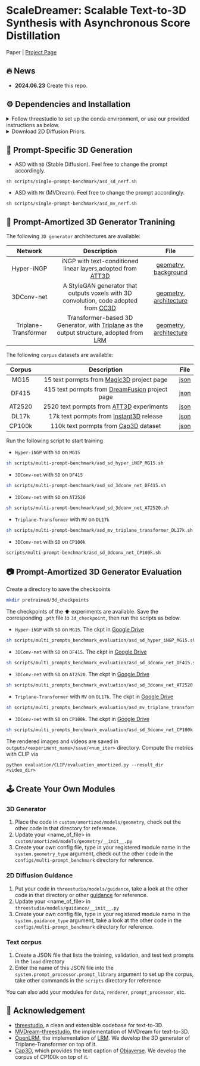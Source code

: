 # ScaleDreamer: Scalable Text-to-3D Synthesis with Asynchronous Score Distillation

Paper | [Project Page](https://sites.google.com/view/scaledreamer-release/)

## 🔥 News

- **2024.06.23** Create this repo.

## ⚙️ Dependencies and Installation

<details>
<summary> Follow threestudio to set up the conda environment, or use our provided instructions as below. </summary>
 
- Create a virtual environment:

```sh
conda create -n scaledreamer python=3.10
conda activate scaledreamer
```
- Install PyTorch
```sh
# Prefer using the latest version of CUDA and PyTorch 
conda install pytorch==2.2.0 torchvision==0.17.0 torchaudio==2.2.0 pytorch-cuda=12.1 -c pytorch -c nvidia
```
- (Optional, Recommended) Install [xFormers](https://github.com/facebookresearch/xformers) for attention acceleration.
```sh
conda install xformers -c xformers
```
- (Optional, Recommended) Install ninja to speed up the compilation of CUDA extensions:

```sh
pip install ninja
```

- Install major dependencies:

```sh
pip install -r requirements.txt
```
- Install [iNGP](https://github.com/NVlabs/instant-ngp) and [NerfAcc](https://github.com/nerfstudio-project/nerfacc):

```sh
export PATH="/usr/local/cuda/bin:$PATH"
export LD_LIBRARY_PATH="/usr/local/cuda/lib64:$LD_LIBRARY_PATH"
pip install git+https://github.com/NVlabs/tiny-cuda-nn/#subdirectory=bindings/torch
pip install git+https://github.com/NVlabs/nvdiffrast.git
```
If you encounter errors while installing iNGP, it is recommended to check your gcc version. Follow these instructions to change the gcc version within your conda environment. Then return to the repository directory to install iNGP and NerfAcc ⬆️ again.
 ```sh
conda install -c conda-forge gxx=9.5.0
cd  $CONDA_PREFIX/lib
ln -s  /usr/lib/x86_64-linux-gnu/libcuda.so ./
cd <your repo directory>
```
</details>

<details>
<summary> Download 2D Diffusion Priors. </summary>
 
- Save [SD-v2.1-base](https://huggingface.co/stabilityai/stable-diffusion-2-1-base) and [MVDream](https://mv-dream.github.io/) to the local directory `pretrained`.
 
```
python scripts/download_pretrained_models.py
```
</details>

## 🌈 Prompt-Specific 3D Generation

- ASD with `SD` (Stable Diffusion). Feel free to change the prompt accordingly.
```
sh scripts/single-prompt-benchmark/asd_sd_nerf.sh
```

- ASD with `MV` (MVDream). Feel free to change the prompt accordingly.
```
sh scripts/single-prompt-benchmark/asd_mv_nerf.sh
```

## 🚀 Prompt-Amortized 3D Generator Tranining

The following `3D generator` architectures are available: 

| Network | Description | File |
| :-: | :-: | :-: |
| Hyper-iNGP | iNGP with text-conditioned linear layers,adopted from [ATT3D](https://research.nvidia.com/labs/toronto-ai/ATT3D/) | [geometry](https://github.com/theEricMa/ScaleDreamer/blob/main/custom/amortized/models/geometry/hyper_iNGP.py), [background](https://github.com/theEricMa/ScaleDreamer/blob/main/custom/amortized/extern/triplane_transformer_modules.py)
| 3DConv-net | A StyleGAN generator that outputs voxels with 3D convolution, code adopted from [CC3D](https://github.com/sherwinbahmani/cc3d/blob/master/training/networks_3d.py) | [geometry](https://github.com/theEricMa/ScaleDreamer/blob/main/custom/amortized/models/geometry/stylegan_3dconv_net.py), [architecture](https://github.com/theEricMa/ScaleDreamer/blob/main/custom/amortized/extern/stylegan_3dconv_modules.py)
| Triplane-Transformer | Transformer-based 3D Generator, with [Triplane](https://github.com/NVlabs/eg3d) as the output structure, adopted from [LRM](https://yiconghong.me/LRM/) | [geometry](https://github.com/theEricMa/ScaleDreamer/blob/main/custom/amortized/models/geometry/triplane_transformer.py), [architecture](https://github.com/theEricMa/ScaleDreamer/blob/main/custom/amortized/models/background/multiprompt_neural_environment_hashgrid_map_background.py)


The following `corpus` datasets are available: 

| Corpus | Description | File |
| :-: | :-: | :-: |
| MG15 | 15 text pormpts from [Magic3D](https://dreamfusion3d.github.io/) project page | [json](https://github.com/theEricMa/ScaleDreamer/blob/main/load/magic3d_15_prompt_library.json)
| DF415 | 415 text pormpts from [DreamFusion](https://dreamfusion3d.github.io/) project page | [json](https://github.com/theEricMa/ScaleDreamer/blob/main/load/dreamfusion_415_prompt_library.json)
| AT2520 | 2520 text pormpts from [ATT3D](https://research.nvidia.com/labs/toronto-ai/ATT3D) experiments | [json](https://github.com/theEricMa/ScaleDreamer/blob/main/load/att3d_2520_prompt_library.json)
| DL17k | 17k text pormpts from [Instant3D](https://research.nvidia.com/labs/toronto-ai/ATT3D) release | [json](https://github.com/theEricMa/ScaleDreamer/blob/main/load/att3d_2520_prompt_library.json)
| CP100k | 110k text pormpts from [Cap3D](https://github.com/crockwell/Cap3D) dataset | [json](https://github.com/theEricMa/ScaleDreamer/blob/main/load/cap3d_100k_prompt_library.json)

Run the following script to start training

- `Hyper-iNGP` with `SD` on `MG15`

```sh
sh scripts/multi-prompt-benchmark/asd_sd_hyper_iNGP_MG15.sh
```

- `3DConv-net` with `SD` on `DF415`
 
```sh
sh scripts/multi-prompt-benchmark/asd_sd_3dconv_net_DF415.sh
```

- `3DConv-net` with `SD` on `AT2520`

```sh
sh scripts/multi-prompt-benchmark/asd_sd_3dconv_net_AT2520.sh
```


- `Triplane-Transformer` with `MV` on `DL17k`

```sh
sh scripts/multi-prompt-benchmark/asd_mv_triplane_transformer_DL17k.sh
```

- `3DConv-net` with `SD` on `CP100k`

```sh
scripts/multi-prompt-benchmark/asd_sd_3dconv_net_CP100k.sh
```

## 📷 Prompt-Amortized 3D Generator Evaluation
Create a directory to save the checkpoints
```sh
mkdir pretrained/3d_checkpoints
```

The checkpoints of the ⬆️ experiments are available. Save the corresponding `.pth` file to `3d_checkpoint`, then run the scripts as below.

- `Hyper-iNGP` with `SD` on `MG15`. The ckpt in [Google Drive](https://drive.google.com/file/d/1gjj1QEeu4OR3VATw7g7-zFIJpmg2A5kR/view?usp=sharing)

```sh
sh scripts/multi_prompts_benchmark_evaluation/asd_sd_hyper_iNGP_MG15.sh
```

- `3DConv-net` with `SD` on `DF415`. The ckpt in [Google Drive](https://drive.google.com/file/d/1elAPZlYNRRaA4jH9eb5xCJH5VrgofzbJ/view?usp=sharing)
 
```sh
sh scripts/multi_prompts_benchmark_evaluation/asd_sd_3dconv_net_DF415.sh
```

- `3DConv-net` with `SD` on `AT2520`. The ckpt in [Google Drive](https://drive.google.com/file/d/1hJcdWqr6aB6D5J2ixioRZPsyJn5dmiVp/view?usp=sharing)

```sh
sh scripts/multi_prompts_benchmark_evaluation/asd_sd_3dconv_net_AT2520.sh
```


- `Triplane-Transformer` with `MV` on `DL17k`. The ckpt in [Google Drive](https://drive.google.com/file/d/155N80gHsbXTdsRVAc07lGrbzlHpdNMns/view?usp=sharing)

```sh
sh scripts/multi_prompts_benchmark_evaluation/asd_mv_triplane_transformer_DL17k.sh
```

- `3DConv-net` with `SD` on `CP100k`. The ckpt in [Google Drive](https://drive.google.com/file/d/1SGPS6jWFmC9FahdlIk3SZOn2t0JPHHNE/view?usp=sharing)

```sh
sh scripts/multi_prompts_benchmark_evaluation/asd_sd_3dconv_net_CP100k.sh
```

The rendered images and videos are saved in `outputs/<experiment_name>/save/<num_iter>` directory. Compute the metrics with CLIP via

```
python evaluation/CLIP/evaluation_amortized.py --result_dir <video_dir>
```

## 🕹️ Create Your Own Modules

### 3D Generator

1. Place the code in `custom/amortized/models/geometry`, check out the other code in that directory for reference.
2. Update your <name_of_file> in `custom/amortized/models/geometry/__init__.py`
3. Create your own config file, type in your registered module name in the `system.geometry_type` argument, check out the other code in the `configs/multi-prompt_benchmark` directory for reference.
   
### 2D Diffusion Guidance

1. Put your code in `threestudio/models/guidance`, take a look at the other code in that directory or other [guidance](https://github.com/threestudio-project/threestudio/tree/main/threestudio/models/guidance) for reference.
2. Update your <name_of_file> in  `threestudio/models/guidance/__init__.py`
3. Create your own config file, type in your registered module name in the `system.guidance_type` argument, take a look at the other code in the `configs/multi-prompt_benchmark` directory for reference.


### Text corpus

1. Create a JSON file that lists the training, validation, and test text prompts in the `load` directory 
2. Enter the name of this JSON file into the `system.prompt_processor.prompt_library` argument to set up the corpus, take other commands in the `scripts` directory for reference

You can also add your modules for `data`, `renderer`, `prompt_processor`, etc.

## 🙏 Acknowledgement

- [threestudio](https://github.com/threestudio-project/threestudio), a clean and extensible codebase for text-to-3D.
- [MVDream-threestudio](https://github.com/bytedance/MVDream-threestudio), the implementation of MVDream for text-to-3D.
- [OpenLRM](https://github.com/3DTopia/OpenLRM), the implementation of [LRM](https://yiconghong.me/LRM/). We develop the 3D generator of Triplane-Transformer on top of it.
- [Cap3D](https://cap3d-um.github.io/), which provides the text caption of [Objaverse](https://objaverse.allenai.org/). We develop the corpus of CP100k on top of it.


